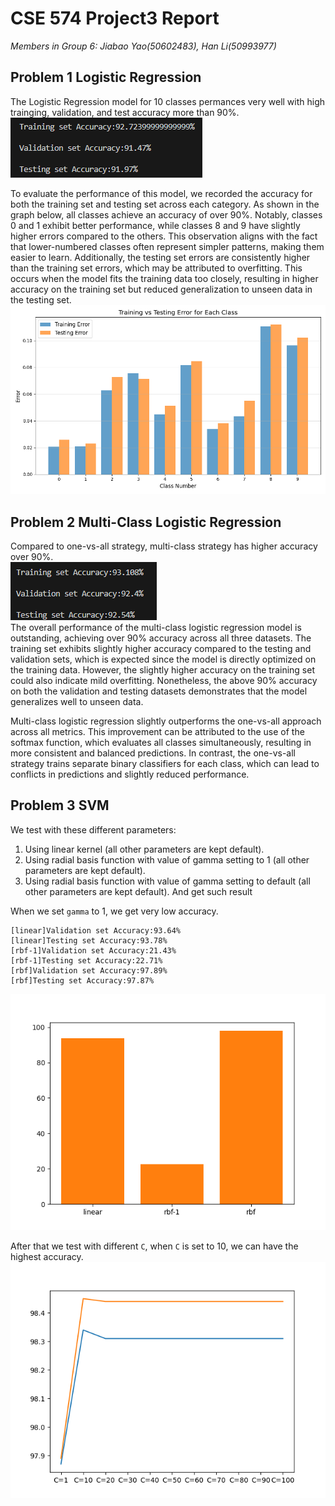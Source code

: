 # CSE 574 Project3 Report

_Members in Group 6: Jiabao Yao(50602483), Han Li(50993977)_

## Problem 1 Logistic Regression

The Logistic Regression model for 10 classes permances very well with high trainging, validation, and test accuracy more than 90%.  
![](accuracy_problem1.png)

To evaluate the performance of this model, we recorded the accuracy for both the training set and testing set across each category. As shown in the graph below, all classes achieve an accuracy of over 90%. Notably, classes 0 and 1 exhibit better performance, while classes 8 and 9 have slightly higher errors compared to the others. This observation aligns with the fact that lower-numbered classes often represent simpler patterns, making them easier to learn. Additionally, the testing set errors are consistently higher than the training set errors, which may be attributed to overfitting. This occurs when the model fits the training data too closely, resulting in higher accuracy on the training set but reduced generalization to unseen data in the testing set.
![](error_problem1.png)

## Problem 2 Multi-Class Logistic Regression

Compared to one-vs-all strategy, multi-class strategy has higher accuracy over 90%.  
![](accuracy_problem2.png)  
The overall performance of the multi-class logistic regression model is outstanding, achieving over 90% accuracy across all three datasets. The training set exhibits slightly higher accuracy compared to the testing and validation sets, which is expected since the model is directly optimized on the training data. However, the slightly higher accuracy on the training set could also indicate mild overfitting. Nonetheless, the above 90% accuracy on both the validation and testing datasets demonstrates that the model generalizes well to unseen data.

Multi-class logistic regression slightly outperforms the one-vs-all approach across all metrics. This improvement can be attributed to the use of the softmax function, which evaluates all classes simultaneously, resulting in more consistent and balanced predictions. In contrast, the one-vs-all strategy trains separate binary classifiers for each class, which can lead to conflicts in predictions and slightly reduced performance.

## Problem 3 SVM

We test with these different parameters:

1. Using linear kernel (all other parameters are kept default).
2. Using radial basis function with value of gamma setting to 1 (all other parameters are kept default).
3. Using radial basis function with value of gamma setting to default (all other parameters are kept
   default).
   And get such result

When we set `gamma` to 1, we get very low accuracy.

```
[linear]Validation set Accuracy:93.64%
[linear]Testing set Accuracy:93.78%
[rbf-1]Validation set Accuracy:21.43%
[rbf-1]Testing set Accuracy:22.71%
[rbf]Validation set Accuracy:97.89%
[rbf]Testing set Accuracy:97.87%

```

![](svm1.png)

After that we test with different `C`, when `C` is set to 10, we can have the highest accuracy.
![](svm2.png)
